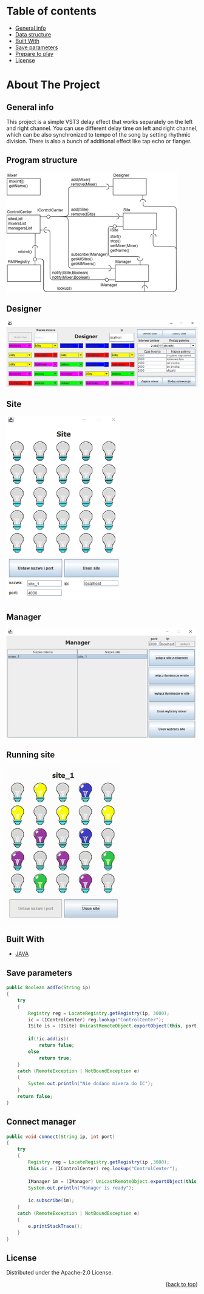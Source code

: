 # Table of contents
* [General info](#general-info)
* [Data structure](#data-structure)
* [Built With](#built-with)
* [Save parameters](#save-parameters)
* [Prepare to play](#prepare-to-play)
* [License](#license)

# About The Project

## General info

<p class="text-justify">
This project is a simple VST3 delay effect that works separately on the left and right channel. You can use different delay time on left and right channel, which can be also synchronized to tempo of the song by setting rhythmic division.   There is also a bunch of additional effect like tap echo or flanger.
</p>

## Program structure
<img src = "https://github.com/jarekkopaczewski/LightControl/blob/983dcd27f293eb66c7e13cba7182865962603e2b/Illuminations.png" width = "450"/>

## Designer
<img src = "https://github.com/jarekkopaczewski/LightControl/blob/6477d28369ab28a2cc142aa37db4a43fa97ef058/designer.png" width = "600"/>

## Site
<img src = "https://github.com/jarekkopaczewski/LightControl/blob/6477d28369ab28a2cc142aa37db4a43fa97ef058/site.png" width = "300"/>

## Manager
<img src = "https://github.com/jarekkopaczewski/LightControl/blob/6477d28369ab28a2cc142aa37db4a43fa97ef058/manager.png" width = "500"/>

## Running site
<img src = "https://github.com/jarekkopaczewski/LightControl/blob/6477d28369ab28a2cc142aa37db4a43fa97ef058/video.gif" width = "300"/>

## Built With

* [JAVA](https://www.java.com/pl/)

## Save parameters

```java
public Boolean addTo(String ip)
{
    try 
    {
        Registry reg = LocateRegistry.getRegistry(ip, 3000);
        ic = (IControlCenter) reg.lookup("ControlCenter");
        ISite is = (ISite) UnicastRemoteObject.exportObject(this, port);
        
        if(!ic.add(is))
            return false;
        else
            return true;
    } 
    catch (RemoteException | NotBoundException e)
    {
        System.out.println("Nie dodano mixera do IC");
    }
    return false;
}
```

## Connect manager

```java
public void connect(String ip, int port)
{
    try 
    {
        Registry reg = LocateRegistry.getRegistry(ip ,3000);
        this.ic = (IControlCenter) reg.lookup("ControlCenter");
        
        IManager im = (IManager) UnicastRemoteObject.exportObject(this, port);
        System.out.println("Manager is ready");
        
        ic.subscribe(im);
    } 
    catch (RemoteException | NotBoundException e) 
    {
        e.printStackTrace();
    }
}
```

## License

Distributed under the Apache-2.0 License.

<p align="right">(<a href="#top">back to top</a>)</p>
